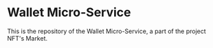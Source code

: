# Wallet Micro-Service

This is the repository of the Wallet Micro-Service, a part of the project NFT's Market.